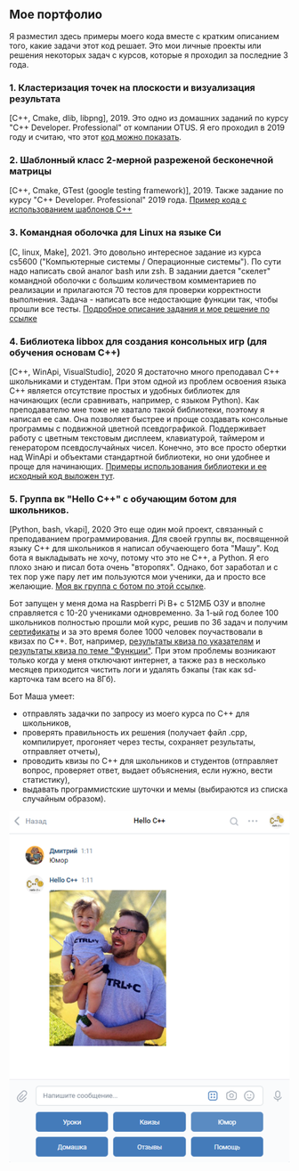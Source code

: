 ## Мое портфолио
Я разместил здесь примеры моего кода вместе с кратким описанием того, какие задачи этот код решает. Это мои личные проекты или решения некоторых задач с курсов, которые я проходил за последние 3 года. 

### 1. Кластеризация точек на плоскости и визуализация результата 
[C++, Cmake, dlib, libpng], 2019. 
Это одно из домашних заданий по курсу "С++ Developer. Professional" от компании OTUS. Я его проходил в 2019 году и считаю, что этот [код можно показать](https://github.com/zazicam/otus-cpp-hw15).

### 2. Шаблонный класс 2-мерной разреженой бесконечной матрицы 
[С++, Cmake, GTest (google testing framework)], 2019.
Также задание по курсу "С++ Developer. Professional" 2019 года. [Пример кода с использованием шаблонов С++](https://github.com/zazicam/otus-cpp-hw6)

### 3. Командная оболочка для Linux на языке Си
[C, linux, Make], 2021.
Это довольно интересное задание из курса cs5600 ("Компьютерные системы / Операционные системы"). По сути надо написать свой аналог bash или zsh. В задании дается "скелет" командной оболочки с большим количеством комментариев по реализации и прилагаются 70 тестов для проверки корректности выполнения. Задача - написать все недостающие функции так, чтобы прошли все тесты. [Подробное описание задания и мое решение по ссылке](https://github.com/zazicam/simple-shell)

### 4. Библиотека libbox для создания консольных игр (для обучения основам С++)
[C++, WinApi, VisualStudio], 2020
Я достаточно много преподавал С++ школьниками и студентам. При этом одной из проблем освоения языка С++ является отсутствие простых и удобных библиотек для начинающих (если сравнивать, например, с языком Python). Как преподавателю мне тоже не хватало такой библиотеки, поэтому я написал ее сам. Она позволяет быстрее и проще создавать консольные программы с подвижной цветной псевдографикой. Поддерживает работу с цветным текстовым дисплеем, клавиатурой, таймером и генератором псевдослучайных чисел. Конечно, это все просто обертки над WinApi и объектами стандартной библиотеки, но они удобнее и проще для начинающих. [Примеры использования библиотеки и ее исходный код  выложен тут](https://github.com/zazicam/libbox).

### 5. Группа вк "Hello С++" c обучающим ботом для школьников.
[Python, bash, vkapi], 2020
Это еще один мой проект, связанный с преподаванием программирования. Для своей группы вк, посвященной языку С++ для школьников я написал обучаеющего бота "Машу". Код бота я выкладывать не хочу, потому что это не С++, а Python. Я его плохо знаю и писал бота очень "второпях". Однако, бот заработал и с тех пор уже пару лет им пользуются мои ученики, да и просто все желающие. [Моя вк группа с ботом по этой ссылке](https://vk.com/hellocpp).

Бот запущен у меня дома на Raspberri Pi B+ c 512МБ ОЗУ и вполне справляется с 10-20 учениками одновременно. За 1-ый год более 100 школьников полностью прошли мой курс, решив по 36 задач и получим [сертификаты](https://vk.com/hellocpp?z=album-188945143_270957481) и за это время более 1000 человек поучаствовали в квизах по С++. Вот,  например, [результаты квиза по указателям](https://vk.com/page-188945143_54279347) и [результаты квиза по теме "Функции"](https://vk.com/page-188945143_54270129). При этом проблемы возникают только когда у меня отключают интернет, а также раз в несколько месяцев приходится чистить логи и удалять бэкапы (так как sd-карточка там всего на 8Гб).

Бот Маша умеет:
+ отправлять задачки по запросу из моего курса по С++ для школьников,
+ проверять правильность их решения (получает файл .cpp, компилирует, прогоняет через тесты, сохраняет результаты, отправляет отчеты),
+ проводить квизы по С++ для школьников и студентов (отправляет вопрос, проверяет ответ, выдает объяснения, если нужно, вести статистику),
+ выдавать программистские шуточки и мемы (выбираются из списка случайным образом).

![Программистский мем](./images/humor.png)
